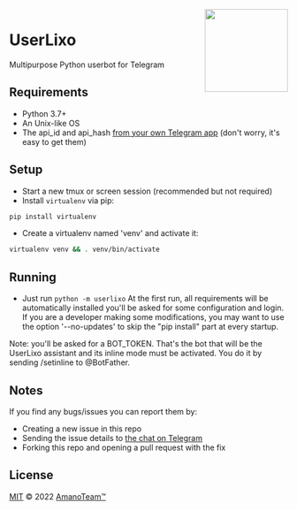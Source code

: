 <img src="https://piics.ml/i/005.png" width="150" align="right">

# UserLixo

Multipurpose Python userbot for Telegram

## Requirements

- Python 3.7+
- An Unix-like OS
- The api_id and api_hash [from your own Telegram app](https://my.telegram.org/apps) (don't worry, it's easy to get them)

## Setup

- Start a new tmux or screen session (recommended but not required)
- Install `virtualenv` via pip:

```bash
pip install virtualenv
```

- Create a virtualenv named 'venv' and activate it:

```bash
virtualenv venv && . venv/bin/activate
```

## Running

- Just run `python -m userlixo`
At the first run, all requirements will be automatically installed you'll be asked for some configuration and login.
If you are a developer making some modifications, you may want to use the option '--no-updates' to skip the "pip install" part at every startup.

Note: you'll be asked for a BOT_TOKEN. That's the bot that will be the UserLixo assistant and its inline mode must be activated. You do it by sending /setinline to @BotFather.

## Notes

If you find any bugs/issues you can report them by:

- Creating a new issue in this repo
- Sending the issue details to [the chat on Telegram](https://t.me/AmanoChat)
- Forking this repo and opening a pull request with the fix

## License

[MIT](https://github.com/AmanoTeam/UserLixo/blob/userlixo-czp/LICENSE) © 2022 [AmanoTeam™](https://amanoteam.com)

